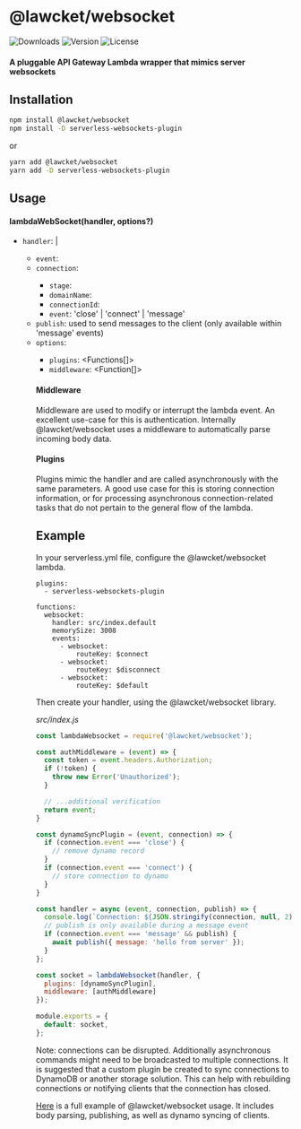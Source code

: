 # @lawcket/websocket
![Downloads][link-download] ![Version][link-version] ![License][link-license]

#### A pluggable API Gateway Lambda wrapper that mimics server websockets

## Installation

```sh
npm install @lawcket/websocket
npm install -D serverless-websockets-plugin
```
or
```sh
yarn add @lawcket/websocket
yarn add -D serverless-websockets-plugin
```

## Usage

#### lambdaWebSocket(handler, options?)
- `handler`: <AsyncFunction> | <Function>
    - `event`: <LambdaEvent>
    - `connection`: <Object> 
        - `stage`: <String> 
        - `domainName`: <String> 
        - `connectionId`: <String>
        - `event`: <String> 'close' | 'connect' | 'message'
    - `publish`: <AsyncFunction> used to send messages to the client (only available within 'message' events)
- `options`: <Object>
    - `plugins`: <Functions[]>
    - `middleware`: <Function[]>

#### Middleware
Middleware are used to modify or interrupt the lambda event. An excellent use-case for this is authentication. Internally @lawcket/websocket uses a middleware to automatically parse incoming body data. 

#### Plugins
Plugins mimic the handler and are called asynchronously with the same parameters. A good use case for this is storing connection information, or for processing asynchronous connection-related tasks that do not pertain to the general flow of the lambda. 

## Example

In your serverless.yml file, configure the @lawcket/websocket lambda. 

```
plugins:
  - serverless-websockets-plugin

functions:
  websocket:
    handler: src/index.default
    memorySize: 3008
    events:
      - websocket:
          routeKey: $connect
      - websocket:
          routeKey: $disconnect
      - websocket:
          routeKey: $default
```

Then create your handler, using the @lawcket/websocket library. 

_src/index.js_
```javascript
const lambdaWebsocket = require('@lawcket/websocket');

const authMiddleware = (event) => {
  const token = event.headers.Authorization;
  if (!token) {
    throw new Error('Unauthorized');
  }

  // ...additional verification
  return event;
}

const dynamoSyncPlugin = (event, connection) => {
  if (connection.event === 'close') {
    // remove dynamo record
  }
  if (connection.event === 'connect') {
    // store connection to dynamo
  }
}

const handler = async (event, connection, publish) => {
  console.log(`Connection: ${JSON.stringify(connection, null, 2)}`);
  // publish is only available during a message event
  if (connection.event === 'message' && publish) {
    await publish({ message: 'hello from server' });
  }
};

const socket = lambdaWebsocket(handler, { 
  plugins: [dynamoSyncPlugin],
  middleware: [authMiddleware]
});

module.exports = {
  default: socket,
};
```

Note: connections can be disrupted. Additionally asynchronous commands might need to be broadcasted to multiple connections. It is suggested that a custom plugin be created to sync connections to DynamoDB or another storage solution. This can help with rebuilding connections or notifying clients that the connection has closed.

[Here](https://github.com/icarus-sullivan/lawcket/tree/master/serverless) is a full example of @lawcket/websocket usage. It includes body parsing, publishing, as well as dynamo syncing of clients. 

[link-download]: https://img.shields.io/npm/dt/@lawcket/websocket.svg
[link-version]: https://img.shields.io/npm/v/@lawcket/websocket.svg
[link-license]: https://img.shields.io/npm/l/@lawcket/websocket.svg